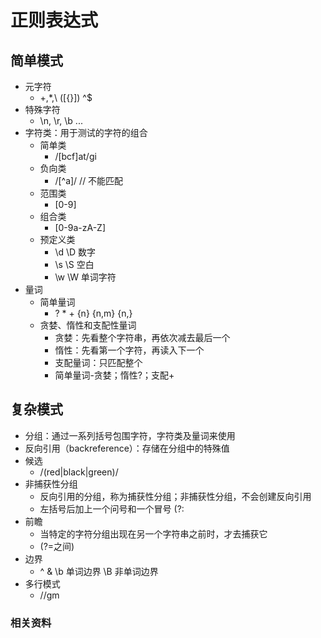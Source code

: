 正则表达式
====================

## 简单模式
* 元字符
  - +,*,\ ([{}]) ^$
* 特殊字符
  - \n, \r, \b ...
* 字符类：用于测试的字符的组合
  - 简单类
    - /[bcf]at/gi
  - 负向类
    - /[^a]/  // 不能匹配
  - 范围类
    - [0-9]
  - 组合类
    - [0-9a-zA-Z]
  - 预定义类
    - \d \D 数字 
    - \s \S 空白
    - \w \W 单词字符
* 量词
  - 简单量词
    - ? * + {n} {n,m} {n,}
  - 贪婪、惰性和支配性量词
    - 贪婪：先看整个字符串，再依次减去最后一个
    - 惰性：先看第一个字符，再读入下一个
    - 支配量词：只匹配整个
    - 简单量词-贪婪；惰性?；支配+

## 复杂模式
* 分组：通过一系列括号包围字符，字符类及量词来使用
* 反向引用（backreference）：存储在分组中的特殊值     
* 候选
  - /(red|black|green)/
* 非捕获性分组
  - 反向引用的分组，称为捕获性分组；非捕获性分组，不会创建反向引用 
  - 左括号后加上一个问号和一个冒号 (?:
* 前瞻
  - 当特定的字符分组出现在另一个字符串之前时，才去捕获它
  - (?=之间)
* 边界
  - ^ & \b 单词边界 \B 非单词边界
* 多行模式
  - //gm
    

### 相关资料



